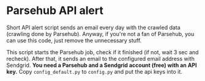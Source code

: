 # Parsehub API alert

Short API alert script sends an email every day with the crawled data (crawling done by Parsehub). Anyway, if you're not a fan of Parsehub, you can use this code, just remove the unnecessary stuff.

This script starts the Parsehub job, check if it finished (if not, wait 3 sec and recheck). After that, it sends an email to the configured email address with Sendgrid. **You need a Parsehub and a Sendgrid account (free) with an API key.** Copy `config_default.py` to `config.py` and put the api keys into it.
